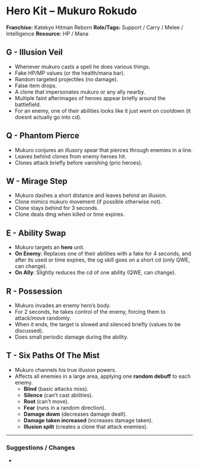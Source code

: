 # Hero Kit – Mukuro Rokudo

**Franchise:** Katekyo Hitman Reborn
**Role/Tags:** Support / Carry / Melee / Intelligence 
**Resource:** HP / Mana

## G - Illusion Veil
- Whenever mukuro casts a spell he does various things.
- Fake HP/MP values (or the health/mana bar).
- Random targeted projectiles (no damage).
- False item drops.
- A clone that impersonates mukuro or any ally nearby.
- Multiple faint afterimages of heroes appear briefly around the battlefield.
- For an enemy, one of their abilities looks like it just went on cooldown (it doesnt actually go into cd).

## Q - Phantom Pierce
- Mukuro conjures an illusory spear that pierces through enemies in a line.
- Leaves behind clones from enemy heroes hit.
- Clones attack briefly before vanishing (prio heroes).

## W - Mirage Step
- Mukuro dashes a short distance and leaves behind an illusion.
- Clone mimics mukuro movement (if possible otherwise not).
- Clone stays behind for 3 seconds.
- Clone deals dmg when killed or time expires.

## E - Ability Swap
- Mukuro targets an **hero** unit.
- **On Enemy**: Replaces one of their abilities with a fake for 4 seconds, and after its used or time expires, the og skill goes on a short cd (only QWE, can change).
- **On Ally**:  Slightly reduces the cd of one ability (QWE, can change).

## R - Possession
- Mukuro invades an enemy hero’s body.
- For 2 seconds, he takes control of the enemy, forcing them to attack/move randomly.
- When it ends, the target is slowed and silenced briefly (values to be discussed).
- Does small periodic damage during the ability.

## T - Six Paths Of The Mist
- Mukuro channels his true illusion powers.
- Affects all enemies in a large area, applying one **random debuff** to each enemy.
   - **Blind** (basic attacks miss).
   - **Silence** (can’t cast abilities). 
   - **Root** (can’t move).
   - **Fear** (runs in a random direction). 
   - **Damage down** (decreases damage dealt).
   - **Damage taken increased** (increases damage taken).
   - **Illusion split** (creates a clone that attack enemies).

---

### Suggestions / Changes
- <your notes here>